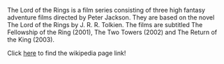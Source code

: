The Lord of the Rings is a film series consisting of three high 
fantasy adventure films directed by Peter Jackson. They are 
based on the novel The Lord of the Rings by J. R. R. Tolkien. 
The films are subtitled The Fellowship of the Ring (2001),
 The Two Towers (2002) and The Return of the King (2003).

Click [here](https://en.wikipedia.org/wiki/The_Lord_of_the_Rings_(film_series)) 
to find the wikipedia page link!
